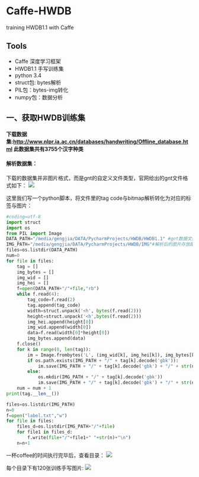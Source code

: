 # Caffe-HWDB
training HWDB1.1 with Caffe
## Tools
* Caffe 深度学习框架 
* HWDB1.1 手写训练集
* python 3.4 
* struct包: bytes解析
* PIL包：bytes-img转化
* numpy包：数据分析

## 一、获取HWDB训练集
#### 下载数据集:http://www.nlpr.ia.ac.cn/databases/handwriting/Offline_database.html 此数据集共有3755个汉字种类

#### 解析数据集：
下载的数据集并非图片格式，而是gnt的自定义文件类型，官网给出的gnt文件格式如下：
![](https://github.com/gengjia007/Caffe-HWDB/blob/master/img/gnt_format.png)

这里我们写一个python脚本，将文件里的tag code与bitmap解析转化为对应的标签与图片：
```python
#coding=utf-8
import struct
import os
from PIL import Image
DATA_PATH="/media/gengjia/DATA/PycharmProjects/HWDB/HWDB1.1" #gnt数据文件路径
IMG_PATH="/media/gengjia/DATA/PycharmProjects/HWDB/IMG"#解析后的图片存放路径
files=os.listdir(DATA_PATH)
num=0
for file in files:
    tag = []
    img_bytes = []
    img_wid = []
    img_hei = []
    f=open(DATA_PATH+"/"+file,"rb")
    while f.read(4):
        tag_code=f.read(2)
        tag.append(tag_code)
        width=struct.unpack('<h', bytes(f.read(2)))
        height=struct.unpack('<h',bytes(f.read(2)))
        img_hei.append(height[0])
        img_wid.append(width[0])
        data=f.read(width[0]*height[0])
        img_bytes.append(data)
    f.close()
    for k in range(0, len(tag)):
        im = Image.frombytes('L', (img_wid[k], img_hei[k]), img_bytes[k])
        if os.path.exists(IMG_PATH + "/" + tag[k].decode('gbk')):
            im.save(IMG_PATH + "/" + tag[k].decode('gbk') + "/" + str(num) + ".jpg")
        else:
            os.mkdir(IMG_PATH + "/" + tag[k].decode('gbk'))
            im.save(IMG_PATH + "/" + tag[k].decode('gbk') + "/" + str(num) + ".jpg")
    num = num + 1
print(tag.__len__())

files=os.listdir(IMG_PATH)
n=0
f=open("label.txt","w")
for file in files:
    files_d=os.listdir(IMG_PATH+"/"+file)
    for file1 in files_d:
        f.write(file+"/"+file1+" "+str(n)+"\n")
    n=n+1
```
一杯coffee的时间执行完毕后，查看目录：
![](https://github.com/gengjia007/Caffe-HWDB/blob/master/img/p_dir.png)

每个目录下有120张训练手写图片:
![](https://github.com/gengjia007/Caffe-HWDB/blob/master/img/p_img.png)

